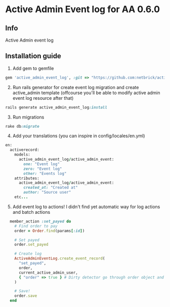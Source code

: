 # Active Admin Event log for AA 0.6.0

## Info
Active Admin event log

## Installation guide

1. Add gem to gemfile

  ```ruby
  gem 'active_admin_event_log', :git => "https://github.com:netbrick/active_admin_event_log.git"
  ```

2. Run rails generator for create event log migration and create active_admin template (offcourse you'll be able to modify active admin event log resource after that)

  ```ruby
  rails generate active_admin_event_log:install
  ```

3. Run migrations

  ```ruby
  rake db:migrate
  ```

4. Add your translations (you can inspire in config/locales/en.yml)

  ```ruby
  en:
    activerecord:
      models:
        active_admin_event_log/active_admin_event:
          one: "Event log"
          zero: "Event log"
          other: "Events log"
      attributes:
        active_admin_event_log/active_admin_event:
          created_at: "Created at"
          author: "Source user"
      etc...
  ```

5. Add event log to actions! I didn't find yet automatic way for log actions
and batch actions

  ```ruby
    member_action :set_payed do
      # Find order to pay
      order = Order.find(params[:id])

      # Set payed
      order.set_payed

      # Create log
      ActiveAdminEventLog.create_event_record(
        "set_payed",
        order,
        current_active_admin_user,
        { "order" => true } # Dirty detector go through order object and looking for changes
      )

      # Save!
      order.save
    end
  ```

